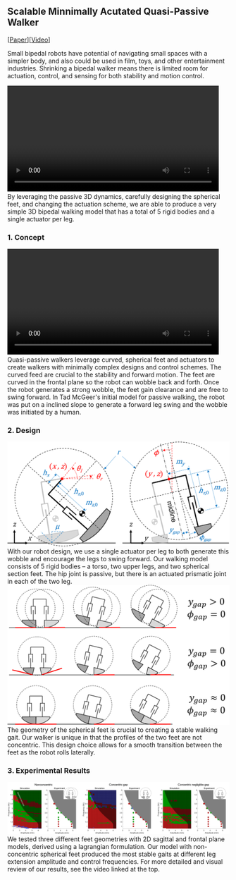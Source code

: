 ## Scalable Minnimally Acutated Quasi-Passive Walker 

[<a href="https://ieeexplore.ieee.org/document/9812053">Paper</a>][<a href="https://www.youtube.com/watch?v=kECAdJEaJlk">Video</a>]


Small bipedal robots have potential of navigating small spaces with a simpler body, and also could be used in film, toys, and other entertainment industries. Shrinking a bipedal walker means there is limited room for actuation, control, and sensing for both stability and motion control.

<video src="images/walkervid-ezgif.com-resize-video.mp4" width="480" height="240" controls></video>
<br>
By leveraging the passive 3D dynamics, carefully designing the spherical feet, and changing the actuation scheme, we are able to produce a very simple 3D bipedal walking model that has a total of 5 rigid bodies and a single actuator per leg.
<br>

### 1. Concept

<video src="images/videoplayback-ezgif.com-video-cutter.mp4" width="480" height="240" controls></video>
Quasi-passive walkers leverage curved, spherical feet and actuators to create walkers with minimally complex designs and control schemes. The curved feed are crucial to the stability and forward motion. The feet are curved in the frontal plane so the robot can wobble back and forth. Once the robot generates a strong wobble, the feet gain clearance and are free to swing forward. In Tad McGeer's initial model for passive walking, the robot was put on a inclined slope to generate a forward leg swing and the wobble was initiated by a human. 

### 2. Design

<img src="images/ModelsNew3.png?raw=true"/>
<br>
With our robot design, we use a single actuator per leg to both generate this wobble and encourage the legs to swing forward. Our walking model consists of 5 rigid bodies – a torso, two upper legs, and two spherical section feet. The hip joint is passive, but there is an actuated prismatic joint in each of the two leg. 

<img src="images/FeetNew3.png?raw=true"/>
<br>
The geometry of the spherical feet is crucial to creating a stable walking gait. Our walker is unique in that the profiles of the two feet are not concentric. This design choice allows for a smooth transition between the feet as the robot rolls laterally. 


### 3. Experimental Results

<img src="images/ResultsCombo.png?raw=true"/>
We tested three different feet geometries with 2D sagittal and frontal plane models, derived using a lagrangian formulation. Our model with non-concentric spherical feet produced the most stable gaits at different leg extension amplitude and control frequencies. For more detailed and visual review of our results, see the video linked at the top. 
